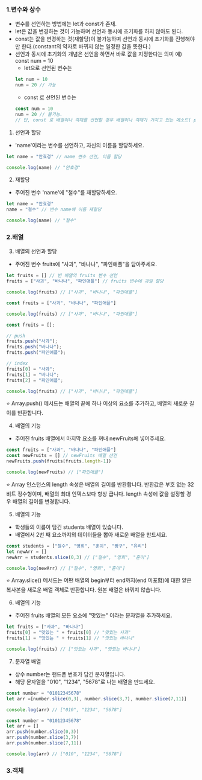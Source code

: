 ### 1.변수와 상수

* 변수를 선언하는 방법에는 let과 const가 존재.
* let은 값을 변경하는 것이 가능하며 선언과 동시에 초기화를 하지 않아도 된다.
* const는 값을 변경하는 것(재할당)이 불가능하며 선언과 동시에 초기화를 진행해야만 한다.(constant의 약자로 바뀌지 않는 일정한 값을 뜻한다.)
* 선언과 동시에 초기화의 개념은 선언을 하면서 바로 값을 지정한다는 의미 예) const num = 10
    * let으로 선언된 변수는 
    ```javascript
    let num = 10
    num = 20 // 가능
    ```
    * const 로 선언된 변수는 
    ```javascript
    const num = 10
    num = 20 // 불가능.
    // 단, const 로 배열이나 객체를 선언할 경우 배열이나 객체가 가지고 있는 메소드( push, pop, shift, unshift 등)을 통해서 값을 변경하는 것이 가능.
    ```
    
001. 선언과 할당
* 'name'이라는 변수를 선언하고, 자신의 이름을 할당하세요.

```javascript
let name = "안효경" // name 변수 선언, 이름 할당

console.log(name) // "안효경"
```

002. 재할당
* 주어진 변수 'name'에 "철수"를 재할당하세요. 

```javascript
let name = "안효경" 
name = "철수" // 변수 name에 이름 재할당

console.log(name) // "철수"
```

### 2.배열

003. 배열의 선언과 할당
* 주어진 변수 fruits에 "사과", "바나나", "파인애플"을 담아주세요.

```javascript
let fruits = [] // 빈 배열의 fruits 변수 선언
fruits = ["사과", "바나나", "파인애플"] // fruits 변수에 과일 할당

console.log(fruits) // ["사과", "바나나", "파인애플"]
```

```javascript
const fruits = ["사과", "바나나", "파인애플"]

console.log(fruits) // ["사과", "바나나", "파인애플"]
```

```javascript
const fruits = [];

// push
fruits.push("사과");
fruits.push("바나나");
fruits.push("파인애플");

// index
fruits[0] = "사과";
fruits[1] = "바나나";
fruits[2] = "파인애플";

console.log(fruits) // ["사과", "바나나", "파인애플"]
```
⭐️ Array.push() 메서드는 배열의 끝에 하나 이상의 요소를 추가하고, 배열의 새로운 길이를 반환합니다.

004. 배열의 기능
* 주어진 fruits 배열에서 마지막 요소를 꺼내 newFruits에 넣어주세요.

```javascript
const fruits = ["사과", "바나나", "파인애플"] 
const newFruits = [] // newFruits 배열 선언
newFruits.push(fruits[fruits.length-1])

console.log(newFruits) // ["파인애플"]
```
⭐️ Array 인스턴스의 length 속성은 배열의 길이를 반환합니다. 반환값은 부호 없는 32비트 정수형이며, 배열의 최대 인덱스보다 항상 큽니다. length 속성에 값을 설정할 경우 배열의 길이를 변경합니다.

005. 배열의 기능
* 학생들의 이름이 담긴 students 배열이 있습니다.
* 배열에서 2번 째 요소까지의 데이터들을 뽑아 새로운 배열을 만드세요.

```javascript
const students = ["철수", "영희", "훈이", "짱구", "유리"]
let newArr = []
newArr = students.slice(0,3) // ["철수", "영희", "훈이"]

console.log(newArr) // ["철수", "영희", "훈이"]
```
⭐️ Array.slice() 메서드는 어떤 배열의 begin부터 end까지(end 미포함)에 대한 얕은 복사본을 새로운 배열 객체로 반환합니다. 원본 배열은 바뀌지 않습니다.

006. 배열의 기능
* 주어진 fruits 배열의 모든 요소에 "맛있는" 이라는 문자열을 추가하세요.

```javascript
let fruits = ["사과", "바나나"]
fruits[0] = "맛있는 " + fruits[0] // "맛있는 사과"
fruits[1] = "맛있는 " + fruits[1] // "맛있는 바나나"

console.log(fruits) // ["맛있는 사과", "맛있는 바나나"]
```

007. 문자열 배열
* 상수 number는 핸드폰 번호가 담긴 문자열입니다. 
* 해당 문자열을 "010", "1234", "5678"로 나눈 배열을 만드세요.

```javascript
const number = "01012345678"
let arr =[number.slice(0,3), number.slice(3,7), number.slice(7,11)]

console.log(arr) // ["010", "1234", "5678"]
```

```javascript
const number = "01012345678"
let arr = []
arr.push(number.slice(0,3))
arr.push(number.slice(3,7))
arr.push(number.slice(7,11))

console.log(arr) // ["010", "1234", "5678"]
```

### 3.객체


